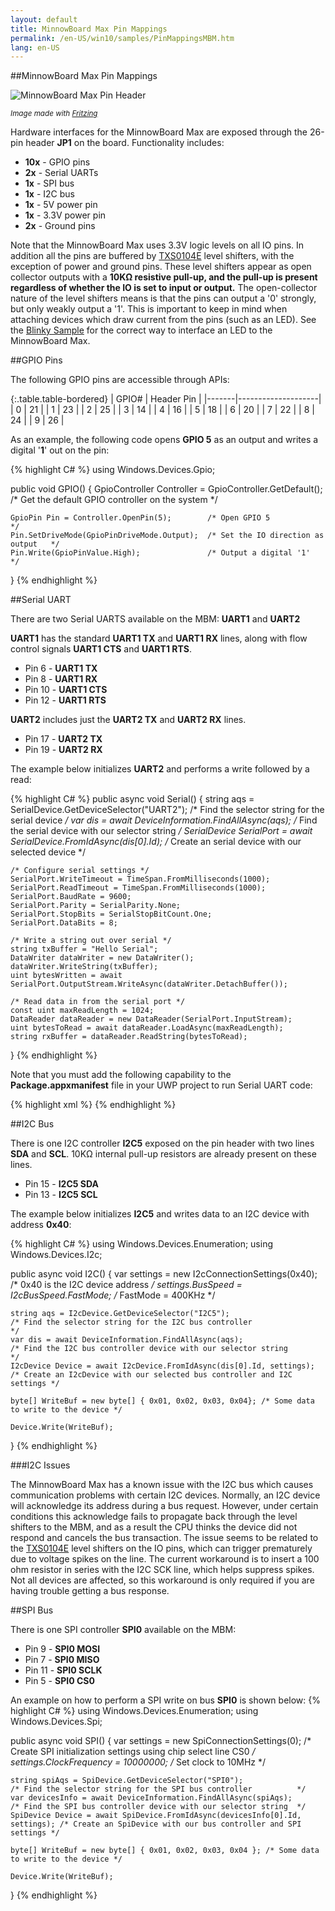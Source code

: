 ```yaml
---
layout: default
title: MinnowBoard Max Pin Mappings
permalink: /en-US/win10/samples/PinMappingsMBM.htm
lang: en-US
---
```

##MinnowBoard Max Pin Mappings

![MinnowBoard Max Pin Header]({{site.baseurl}}/images/PinMappings/MBM_Pinout.png)

<sub>*Image made with [Fritzing](http://fritzing.org/)*</sub>

Hardware interfaces for the MinnowBoard Max are exposed through the 26-pin header **JP1** on the board. Functionality includes:

* **10x** - GPIO pins
* **2x** - Serial UARTs
* **1x** - SPI bus
* **1x** - I2C bus
* **1x** - 5V power pin
* **1x** - 3.3V power pin
* **2x** - Ground pins

Note that the MinnowBoard Max uses 3.3V logic levels on all IO pins. In addition all the pins are buffered by [TXS0104E](http://www.ti.com/product/txs0104e) level shifters, with the exception of power and ground pins.
 These level shifters appear as open collector outputs with a **10K&#x2126; resistive pull-up, and the pull-up is present regardless of whether the IO is set to input or output.**
 The open-collector nature of the level shifters means is that the pins can output a '0' strongly, but only weakly output a '1'. This is important to keep in mind when attaching devices which draw current from the pins (such as an LED). See the [Blinky Sample]({{site.baseurl}}/{{page.lang}}/win10/samples/Blinky.htm) for the correct way to interface an LED to the MinnowBoard Max.

##GPIO Pins

The following GPIO pins are accessible through APIs:

{:.table.table-bordered}
| GPIO# | Header Pin         |
|-------|--------------------|
| 0     | 21                 |
| 1     | 23                 |
| 2     | 25                 |
| 3     | 14                 |
| 4     | 16                 |
| 5     | 18                 |
| 6     | 20                 |
| 7     | 22                 |
| 8     | 24                 |
| 9     | 26                 |
         
As an example, the following code opens **GPIO 5** as an output and writes a digital '**1**' out on the pin:
         
{% highlight C# %}
using Windows.Devices.Gpio;
         
public void GPIO()
{
	GpioController Controller = GpioController.GetDefault(); /* Get the default GPIO controller on the system */

	GpioPin Pin = Controller.OpenPin(5);        /* Open GPIO 5                      */
	Pin.SetDriveMode(GpioPinDriveMode.Output);  /* Set the IO direction as output   */
	Pin.Write(GpioPinValue.High);               /* Output a digital '1'             */
}
{% endhighlight %}

##Serial UART

There are two Serial UARTS available on the MBM: **UART1** and **UART2**

**UART1** has the standard **UART1 TX** and **UART1 RX** lines, along with flow control signals **UART1 CTS** and **UART1 RTS**.

* Pin 6  - **UART1 TX**
* Pin 8  - **UART1 RX**
* Pin 10 - **UART1 CTS**
* Pin 12 - **UART1 RTS**

**UART2** includes just the **UART2 TX** and **UART2 RX** lines.

* Pin 17  - **UART2 TX**
* Pin 19  - **UART2 RX**

The example below initializes **UART2** and performs a write followed by a read:


{% highlight C# %}
public async void Serial()
{
	string aqs = SerialDevice.GetDeviceSelector("UART2");                   /* Find the selector string for the serial device   */
	var dis = await DeviceInformation.FindAllAsync(aqs);                    /* Find the serial device with our selector string  */
	SerialDevice SerialPort = await SerialDevice.FromIdAsync(dis[0].Id);    /* Create an serial device with our selected device */

	/* Configure serial settings */
	SerialPort.WriteTimeout = TimeSpan.FromMilliseconds(1000);
	SerialPort.ReadTimeout = TimeSpan.FromMilliseconds(1000);
	SerialPort.BaudRate = 9600;
	SerialPort.Parity = SerialParity.None;         
	SerialPort.StopBits = SerialStopBitCount.One;
	SerialPort.DataBits = 8;

	/* Write a string out over serial */
	string txBuffer = "Hello Serial";
	DataWriter dataWriter = new DataWriter();
	dataWriter.WriteString(txBuffer);
	uint bytesWritten = await SerialPort.OutputStream.WriteAsync(dataWriter.DetachBuffer());

	/* Read data in from the serial port */
	const uint maxReadLength = 1024;
	DataReader dataReader = new DataReader(SerialPort.InputStream);
	uint bytesToRead = await dataReader.LoadAsync(maxReadLength);
	string rxBuffer = dataReader.ReadString(bytesToRead);
}
{% endhighlight %}

Note that you must add the following capability to the **Package.appxmanifest** file in your UWP project to run Serial UART code:

{% highlight xml %}
  <Capabilities>
    <DeviceCapability Name="serialcommunication">
      <Device Id="any">
        <Function Type="name:serialPort" />
      </Device>
    </DeviceCapability>
  </Capabilities>
{% endhighlight %}

##I2C Bus

There is one I2C controller **I2C5** exposed on the pin header with two lines **SDA** and **SCL**. 10K&#x2126; internal pull-up resistors are already present on these lines.

* Pin 15 - **I2C5 SDA**
* Pin 13 - **I2C5 SCL**

The example below initializes **I2C5** and writes data to an I2C device with address **0x40**:

{% highlight C# %}
using Windows.Devices.Enumeration;
using Windows.Devices.I2c;

public async void I2C()
{
	var settings = new I2cConnectionSettings(0x40); /* 0x40 is the I2C device address   */
	settings.BusSpeed = I2cBusSpeed.FastMode;       /* FastMode = 400KHz                */

	string aqs = I2cDevice.GetDeviceSelector("I2C5");                       /* Find the selector string for the I2C bus controller                   */
	var dis = await DeviceInformation.FindAllAsync(aqs);                    /* Find the I2C bus controller device with our selector string           */
	I2cDevice Device = await I2cDevice.FromIdAsync(dis[0].Id, settings);    /* Create an I2cDevice with our selected bus controller and I2C settings */

	byte[] WriteBuf = new byte[] { 0x01, 0x02, 0x03, 0x04}; /* Some data to write to the device */

	Device.Write(WriteBuf);
}
{% endhighlight %}

###I2C Issues

The MinnowBoard Max has a known issue with the I2C bus which causes communication problems with certain I2C devices. Normally, an I2C device will acknowledge its address during a bus request.
However, under certain conditions this acknowledge fails to propagate back through the level shifters to the MBM, and as a result the CPU thinks the device did not respond and cancels the bus transaction.
The issue seems to be related to the [TXS0104E](http://www.ti.com/product/txs0104e) level shifters on the IO pins, which can trigger prematurely due to voltage spikes on the line.
The current workaround is to insert a 100 ohm resistor in series with the I2C SCK line, which helps suppress spikes. Not all devices are affected, so this workaround is only required if you are having trouble
getting a bus response.

##SPI Bus

There is one SPI controller **SPI0** available on the MBM:

* Pin 9 - **SPI0 MOSI**
* Pin 7 - **SPI0 MISO**
* Pin 11 - **SPI0 SCLK**
* Pin 5 - **SPI0 CS0**

An example on how to perform a SPI write on bus **SPI0** is shown below:
{% highlight C# %}
using Windows.Devices.Enumeration;
using Windows.Devices.Spi;

public async void SPI()
{
	var settings = new SpiConnectionSettings(0); /* Create SPI initialization settings using chip select line CS0 */
	settings.ClockFrequency = 10000000;          /* Set clock to 10MHz                                            */

	string spiAqs = SpiDevice.GetDeviceSelector("SPI0");                         /* Find the selector string for the SPI bus controller          */
	var devicesInfo = await DeviceInformation.FindAllAsync(spiAqs);              /* Find the SPI bus controller device with our selector string  */
	SpiDevice Device = await SpiDevice.FromIdAsync(devicesInfo[0].Id, settings); /* Create an SpiDevice with our bus controller and SPI settings */

	byte[] WriteBuf = new byte[] { 0x01, 0x02, 0x03, 0x04 }; /* Some data to write to the device */

	Device.Write(WriteBuf);
}
{% endhighlight %}
